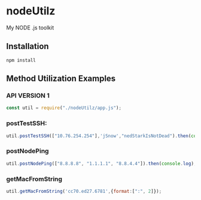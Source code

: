 # nodeUtilz
My NODE .js toolkit

## Installation

    npm install

## Method Utilization Examples

### API VERSION 1
```js
const util = require("./nodeUtilz/app.js");
```

### postTestSSH:
```js
util.postTestSSH(["10.76.254.254"],'jSnow',"nedStarkIsNotDead").then(console.log);
```

### postNodePing
```js
util.postNodePing(["8.8.8.8", "1.1.1.1", "8.8.4.4"]).then(console.log);
```

### getMacFromString
```js
util.getMacFromString('cc70.ed27.6781',{format:[":", 2]});
```
